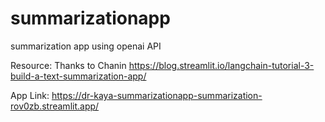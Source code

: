 # summarizationapp
summarization app using openai API

Resource: Thanks to Chanin https://blog.streamlit.io/langchain-tutorial-3-build-a-text-summarization-app/

App Link: https://dr-kaya-summarizationapp-summarization-rov0zb.streamlit.app/


